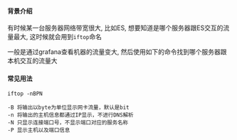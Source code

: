 #### 背景介绍

有时候某一台服务器网络带宽很大, 比如ES, 想要知道是哪个服务器跟ES交互的流量最大, 这时候就会用到`iftop`命名

一般是通过grafana查看机器的流量变大, 然后使用如下的命令找到哪个服务器跟本机交互的流量大


#### 常见用法

```
iftop -nBPN

-B 将输出以byte为单位显示网卡流量，默认是bit
-n 将输出的主机信息都通过IP显示，不进行DNS解析 
-N 只显示连接端口号，不显示端口对应的服务名称
-P 显示主机以及端口信息
```